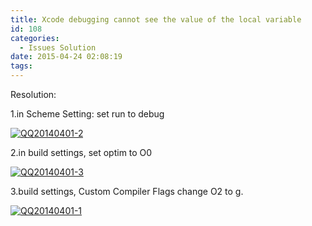 ```yaml
---
title: Xcode debugging cannot see the value of the local variable
id: 108
categories:
  - Issues Solution
date: 2015-04-24 02:08:19
tags:
---
```


Resolution:

1.in Scheme Setting: set run to debug

[![QQ20140401-2](https://laoyur.com/wp-content/uploads/2014/04/QQ20140401-2-300x149.png)](https://laoyur.com/wp-content/uploads/2014/04/QQ20140401-2.png)

2.in build settings, set optim to O0

[![QQ20140401-3](https://laoyur.com/wp-content/uploads/2014/04/QQ20140401-3-300x139.png)](https://laoyur.com/wp-content/uploads/2014/04/QQ20140401-3.png)

3.build settings, Custom Compiler Flags change O2 to g.

[![QQ20140401-1](https://laoyur.com/wp-content/uploads/2014/04/QQ20140401-1-300x90.png)](https://laoyur.com/wp-content/uploads/2014/04/QQ20140401-1.png)